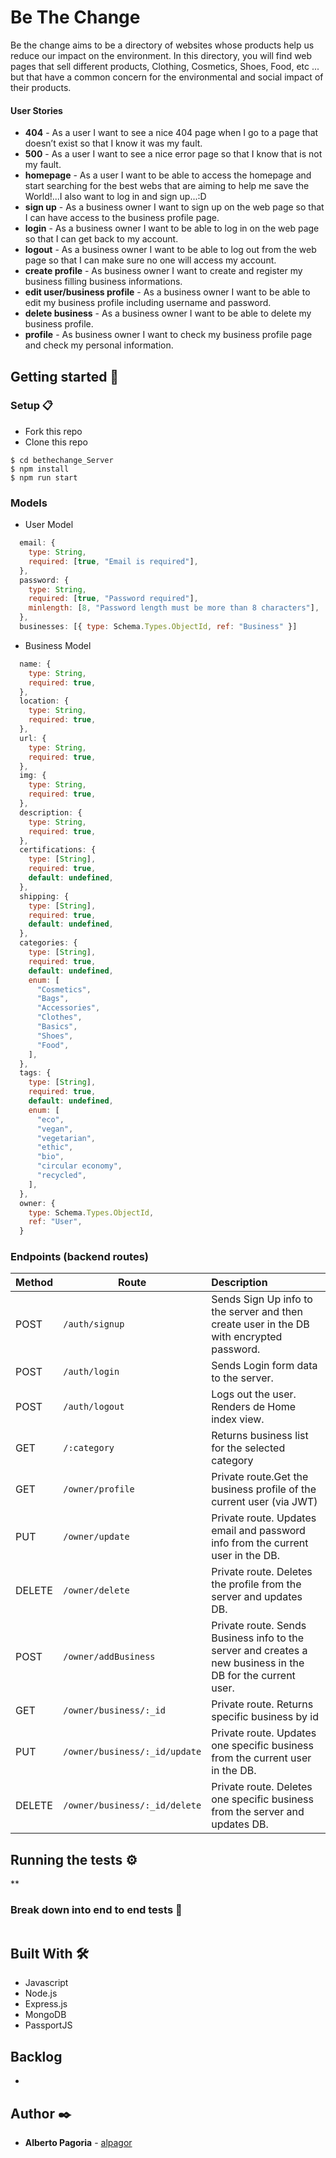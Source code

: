 # Be The Change

Be the change aims to be a directory of websites whose products help us reduce our impact on the environment.
In this directory, you will find web pages that sell different products, Clothing, Cosmetics, Shoes, Food, etc ... but that have a common concern for the environmental and social impact of their products.

#### User Stories

- **404** - As a user I want to see a nice 404 page when I go to a page that doesn’t exist so that I know it was my fault.
- **500** - As a user I want to see a nice error page so that I know that is not my fault.
- **homepage** - As a user I want to be able to access the homepage and start searching for the best webs that are aiming to help me save the World!...I also want to log in and sign up...:D
- **sign up** - As a business owner I want to sign up on the web page so that I can have access to the business profile page.
- **login** - As a business owner I want to be able to log in on the web page so that I can get back to my account.
- **logout** - As a business owner I want to be able to log out from the web page so that I can make sure no one will access my account.
- **create profile** - As business owner I want to create and register my business filling business informations.
- **edit user/business profile** - As a business owner I want to be able to edit my business profile including username and password.
- **delete business** - As a business owner I want to be able to delete my business profile.
- **profile** - As business owner I want to check my business profile page and check my personal information.

## Getting started 🚀

### Setup 📋

- Fork this repo
- Clone this repo

```
$ cd bethechange_Server
$ npm install
$ npm run start
```

### Models

- User Model

```javascript
  email: {
    type: String,
    required: [true, "Email is required"],
  },
  password: {
    type: String,
    required: [true, "Password required"],
    minlength: [8, "Password length must be more than 8 characters"],
  },
  businesses: [{ type: Schema.Types.ObjectId, ref: "Business" }]
```

- Business Model

```javascript
  name: {
    type: String,
    required: true,
  },
  location: {
    type: String,
    required: true,
  },
  url: {
    type: String,
    required: true,
  },
  img: {
    type: String,
    required: true,
  },
  description: {
    type: String,
    required: true,
  },
  certifications: {
    type: [String],
    required: true,
    default: undefined,
  },
  shipping: {
    type: [String],
    required: true,
    default: undefined,
  },
  categories: {
    type: [String],
    required: true,
    default: undefined,
    enum: [
      "Cosmetics",
      "Bags",
      "Accessories",
      "Clothes",
      "Basics",
      "Shoes",
      "Food",
    ],
  },
  tags: {
    type: [String],
    required: true,
    default: undefined,
    enum: [
      "eco",
      "vegan",
      "vegetarian",
      "ethic",
      "bio",
      "circular economy",
      "recycled",
    ],
  },
  owner: {
    type: Schema.Types.ObjectId,
    ref: "User",
  }
```

### Endpoints (backend routes)

| Method | Route                         | Description                                                  |
| ------ | ----------------------------- | :----------------------------------------------------------- |
| POST   | `/auth/signup`                | Sends Sign Up info to the server and then create user in the DB with encrypted password. |
| POST   | `/auth/login`                 | Sends Login form data to the server.                         |
| POST   | `/auth/logout`                | Logs out the user. Renders de Home index view.               |
| GET    | `/:category`                  | Returns business list for the selected category              |
| GET    | `/owner/profile`              | Private route.Get the business profile of the current user (via JWT) |
| PUT    | `/owner/update`               | Private route. Updates email and password info from the current user in the DB. |
| DELETE | `/owner/delete`               | Private route. Deletes the profile from the server and updates DB. |
| POST   | `/owner/addBusiness`          | Private route. Sends Business info to the server and creates a new business in the DB for the current user. |
| GET    | `/owner/business/:_id`        | Private route. Returns specific business by id               |
| PUT    | `/owner/business/:_id/update` | Private route. Updates one specific business from the current user in the DB. |
| DELETE | `/owner/business/:_id/delete` | Private route. Deletes one specific business from the server and updates DB. |

## Running the tests ⚙️

\*\*

### Break down into end to end tests 🔩

```

```

## Built With 🛠️

- Javascript
- Node.js
- Express.js
- MongoDB
- PassportJS

## Backlog

-

## Author ✒️

- **Alberto Pagoria** - [alpagor](https://github.com/alpagor)
